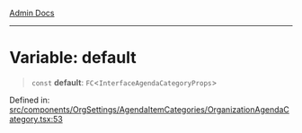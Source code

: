 [Admin Docs](/)

---

# Variable: default

> `const` **default**: `FC`\<`InterfaceAgendaCategoryProps`\>

Defined in: [src/components/OrgSettings/AgendaItemCategories/OrganizationAgendaCategory.tsx:53](https://github.com/PalisadoesFoundation/talawa-admin/blob/main/src/components/OrgSettings/AgendaItemCategories/OrganizationAgendaCategory.tsx#L53)
